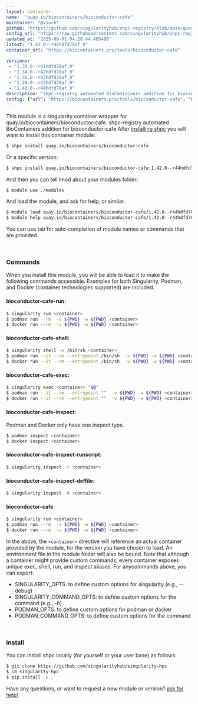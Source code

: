 ```yaml
---
layout: container
name:  "quay.io/biocontainers/bioconductor-cafe"
maintainer: "@vsoch"
github: "https://github.com/singularityhub/shpc-registry/blob/main/quay.io/biocontainers/bioconductor-cafe/container.yaml"
config_url: "https://raw.githubusercontent.com/singularityhub/shpc-registry/main/quay.io/biocontainers/bioconductor-cafe/container.yaml"
updated_at: "2025-09-01 04:28:44.405496"
latest: "1.42.0--r44hdfd78af_0"
container_url: "https://biocontainers.pro/tools/bioconductor-cafe"

versions:
 - "1.30.0--r41hdfd78af_0"
 - "1.34.0--r42hdfd78af_0"
 - "1.36.0--r43hdfd78af_0"
 - "1.38.0--r43hdfd78af_0"
 - "1.42.0--r44hdfd78af_0"
description: "shpc-registry automated BioContainers addition for bioconductor-cafe"
config: {"url": "https://biocontainers.pro/tools/bioconductor-cafe", "maintainer": "@vsoch", "description": "shpc-registry automated BioContainers addition for bioconductor-cafe", "latest": {"1.42.0--r44hdfd78af_0": "sha256:8ca3ed5ac014564814f86b1b347ffea7e25ba69263264c4966bfbad0cf75fe7d"}, "tags": {"1.30.0--r41hdfd78af_0": "sha256:b8e471bd5ecbf19b1617a1f37901fa7c4173710d3123533aeee7c29f441ae090", "1.34.0--r42hdfd78af_0": "sha256:843c53fbaa79c67fc4f05ac43768f04ba8a10731e9eaf1dfe9d63fe1b22d8d03", "1.36.0--r43hdfd78af_0": "sha256:508fc513089231bba2b8866d1efd0d7dd163308083c073449cac03532615b155", "1.38.0--r43hdfd78af_0": "sha256:848609a87291d8bed9fb0d4ff4cc310c534978b49c24b194e2af7e7b07dea860", "1.42.0--r44hdfd78af_0": "sha256:8ca3ed5ac014564814f86b1b347ffea7e25ba69263264c4966bfbad0cf75fe7d"}, "docker": "quay.io/biocontainers/bioconductor-cafe"}
---
```


This module is a singularity container wrapper for quay.io/biocontainers/bioconductor-cafe.
shpc-registry automated BioContainers addition for bioconductor-cafe
After [installing shpc](#install) you will want to install this container module:


```bash
$ shpc install quay.io/biocontainers/bioconductor-cafe
```

Or a specific version:

```bash
$ shpc install quay.io/biocontainers/bioconductor-cafe:1.42.0--r44hdfd78af_0
```

And then you can tell lmod about your modules folder:

```bash
$ module use ./modules
```

And load the module, and ask for help, or similar.

```bash
$ module load quay.io/biocontainers/bioconductor-cafe/1.42.0--r44hdfd78af_0
$ module help quay.io/biocontainers/bioconductor-cafe/1.42.0--r44hdfd78af_0
```

You can use tab for auto-completion of module names or commands that are provided.

<br>

### Commands

When you install this module, you will be able to load it to make the following commands accessible.
Examples for both Singularity, Podman, and Docker (container technologies supported) are included.

#### bioconductor-cafe-run:

```bash
$ singularity run <container>
$ podman run --rm  -v ${PWD} -w ${PWD} <container>
$ docker run --rm  -v ${PWD} -w ${PWD} <container>
```

#### bioconductor-cafe-shell:

```bash
$ singularity shell -s /bin/sh <container>
$ podman run --it --rm --entrypoint /bin/sh  -v ${PWD} -w ${PWD} <container>
$ docker run --it --rm --entrypoint /bin/sh  -v ${PWD} -w ${PWD} <container>
```

#### bioconductor-cafe-exec:

```bash
$ singularity exec <container> "$@"
$ podman run --it --rm --entrypoint ""  -v ${PWD} -w ${PWD} <container> "$@"
$ docker run --it --rm --entrypoint ""  -v ${PWD} -w ${PWD} <container> "$@"
```

#### bioconductor-cafe-inspect:

Podman and Docker only have one inspect type.

```bash
$ podman inspect <container>
$ docker inspect <container>
```

#### bioconductor-cafe-inspect-runscript:

```bash
$ singularity inspect -r <container>
```

#### bioconductor-cafe-inspect-deffile:

```bash
$ singularity inspect -d <container>
```



#### bioconductor-cafe

```bash
$ singularity run <container>
$ podman run --rm  -v ${PWD} -w ${PWD} <container>
$ docker run --rm  -v ${PWD} -w ${PWD} <container>
```


In the above, the `<container>` directive will reference an actual container provided
by the module, for the version you have chosen to load. An environment file in the
module folder will also be bound. Note that although a container
might provide custom commands, every container exposes unique exec, shell, run, and
inspect aliases. For anycommands above, you can export:

 - SINGULARITY_OPTS: to define custom options for singularity (e.g., --debug)
 - SINGULARITY_COMMAND_OPTS: to define custom options for the command (e.g., -b)
 - PODMAN_OPTS: to define custom options for podman or docker
 - PODMAN_COMMAND_OPTS: to define custom options for the command

<br>

### Install

You can install shpc locally (for yourself or your user base) as follows:

```bash
$ git clone https://github.com/singularityhub/singularity-hpc
$ cd singularity-hpc
$ pip install -e .
```

Have any questions, or want to request a new module or version? [ask for help!](https://github.com/singularityhub/singularity-hpc/issues)